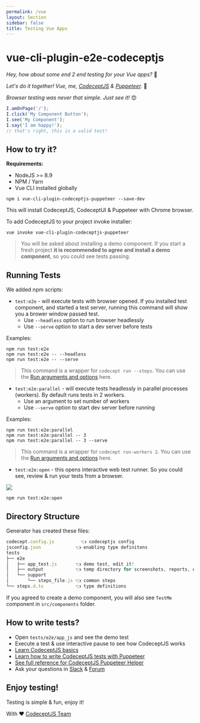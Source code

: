 ```yaml
---
permalink: /vue
layout: Section
sidebar: false
title: Testing Vue Apps
---
```



# vue-cli-plugin-e2e-codeceptjs

*Hey, how about some end 2 end testing for your Vue apps?* 🤔

*Let's do it together! Vue, me, [CodeceptJS](https://codecept.io) & [Puppeteer](https://pptr.dev).* 🤗

*Browser testing was never that simple. Just see it!* 😍

```js
I.amOnPage('/');
I.click('My Component Button');
I.see('My Component');
I.say('I am happy!');
// that's right, this is a valid test!
```

## How to try it?

**Requirements:**

* NodeJS >= 8.9
* NPM / Yarn
* Vue CLI installed globally

```
npm i vue-cli-plugin-codeceptjs-puppeteer --save-dev
```

This will install CodeceptJS, CodeceptUI & Puppeteer with Chrome browser.

To add CodeceptJS to your project invoke installer:

```
vue invoke vue-cli-plugin-codeceptjs-puppeteer
```

> You will be asked about installing a demo component. If you start a fresh project **it is recommended to agree and install a demo component**, so you could see tests passing.


## Running Tests

We added npm scripts:

* `test:e2e` - will execute tests with browser opened. If you installed test component, and started a test server, running this command will show you a brower window passed test.
  * Use `--headless` option to run browser headlessly
  * Use `--serve` option to start a dev server before tests


Examples:

```
npm run test:e2e
npm run test:e2e -- --headless
npm run test:e2e -- --serve
```

> This command is a wrapper for `codecept run --steps`. You can use the [Run arguments and options](/commands#run) here.

* `test:e2e:parallel` - will execute tests headlessly in parallel processes (workers). By default runs tests in 2 workers.
  * Use an argument to set number of workers
  * Use `--serve` option to start dev server before running

Examples:

```
npm run test:e2e:parallel
npm run test:e2e:parallel -- 3
npm run test:e2e:parallel -- 3 --serve
```

> This command is a wrapper for `codecept run-workers 2`. You can use the [Run arguments and options](/commands#run-workers) here.

* `test:e2e:open` - this opens interactive web test runner. So you could see, review & run your tests from a browser.

![](https://user-images.githubusercontent.com/220264/70399222-b7a1bc00-1a2a-11ea-8f0b-2878b0328161.gif)

```
npm run test:e2e:open
```

## Directory Structure

Generator has created these files:

```js
codecept.config.js          👈 codeceptjs config
jsconfig.json             👈 enabling type definitons
tests
├── e2e
│   ├── app_test.js       👈 demo test, edit it!
│   ├── output            👈 temp directory for screenshots, reports, etc
│   └── support
│       └── steps_file.js 👈 common steps
└── steps.d.ts            👈 type definitions
```

If you agreed to create a demo component, you will also see `TestMe` component in `src/components` folder.

## How to write tests?

* Open `tests/e2e/app_js` and see the demo test
* Execute a test & use interactive pause to see how CodeceptJS works
* [Learn CodeceptJS basics](/basics)
* [Learn how to write CodeceptJS tests with Puppeteer](/puppeteer)
* [See full reference for CodeceptJS Puppeteer Helper](/helpers/Puppeteer)
* Ask your questions in [Slack](https://bit.ly/chat-codeceptjs) & [Forum](https://codecept.discourse.group/)

## Enjoy testing!

Testing is simple & fun, enjoy it!

With ❤ [CodeceptJS Team](https://codecept.io)

